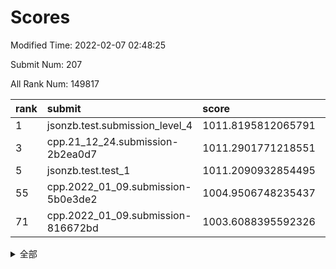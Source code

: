# Scores

Modified Time: 2022-02-07 02:48:25

Submit Num: 207

All Rank Num: 149817

| rank |               submit               |       score        |       sigma        | pk_num |
| :--- | :--------------------------------- | :----------------- | :----------------- | :----- |
| 1    | jsonzb.test.submission_level_4     | 1011.8195812065791 | 0.7846962261579329 | 2897   |
| 3    | cpp.21_12_24.submission-2b2ea0d7   | 1011.2901771218551 | 0.7429526340139835 | 2896   |
| 5    | jsonzb.test.test_1                 | 1011.2090932854495 | 0.7900361825478742 | 2899   |
| 55   | cpp.2022_01_09.submission-5b0e3de2 | 1004.9506748235437 | 0.7165197597169962 | 2896   |
| 71   | cpp.2022_01_09.submission-816672bd | 1003.6088395592326 | 0.7127626313278418 | 2892   |


<details>
<summary>全部</summary>

| rank |                 submit                 |       score        |       sigma        | pk_num |
| :--- | :------------------------------------- | :----------------- | :----------------- | :----- |
| 1    | jsonzb.test.submission_level_4         | 1011.8195812065791 | 0.7846962261579329 | 2897   |
| 2    | gobigger.level_3.submission_level_3_21 | 1011.5260959468792 | 0.7659839065721005 | 2897   |
| 3    | cpp.21_12_24.submission-2b2ea0d7       | 1011.2901771218551 | 0.7429526340139835 | 2896   |
| 4    | gobigger.level_3.submission_level_3_4  | 1011.2308814343025 | 0.7426154092397854 | 2890   |
| 5    | jsonzb.test.test_1                     | 1011.2090932854495 | 0.7900361825478742 | 2899   |
| 6    | gobigger.level_3.submission_level_3_6  | 1011.0765686534943 | 0.7695151887226679 | 2894   |
| 7    | gobigger.level_3.submission_level_3_30 | 1010.9875039575657 | 0.7973899419931577 | 2890   |
| 8    | gobigger.level_3.submission_level_3_9  | 1010.986103507021  | 0.7686386181098444 | 2895   |
| 9    | gobigger.level_3.submission_level_3_44 | 1010.6939668016889 | 0.7882692846672188 | 2895   |
| 10   | gobigger.level_3.submission_level_3_35 | 1010.6635652181981 | 0.768839684265442  | 2894   |
| 11   | gobigger.level_3.submission_level_3_33 | 1010.5989200641098 | 0.7707668668124777 | 2897   |
| 12   | gobigger.level_3.submission_level_3_22 | 1010.5890582538999 | 0.7769191009373011 | 2898   |
| 13   | gobigger.level_3.submission_level_3_37 | 1010.5654939498576 | 0.7656483583385969 | 2895   |
| 14   | gobigger.level_3.submission_level_3_5  | 1010.5375328026299 | 0.7635368133587884 | 2892   |
| 15   | gobigger.level_3.submission_level_3_48 | 1010.5212158284164 | 0.7492567718938032 | 2892   |
| 16   | gobigger.level_3.submission_level_3_39 | 1010.4398289336951 | 0.7643498660275798 | 2898   |
| 17   | gobigger.level_3.submission_level_3_23 | 1010.3804231615104 | 0.7867028299174526 | 2900   |
| 18   | gobigger.level_3.submission_level_3_13 | 1010.3417305702569 | 0.7446387426820773 | 2895   |
| 19   | gobigger.level_3.submission_level_3_19 | 1010.2458185181825 | 0.7592716655983277 | 2898   |
| 20   | gobigger.level_3.submission_level_3_25 | 1010.2277102545917 | 0.7745654809047353 | 2900   |
| 21   | gobigger.level_3.submission_level_3_17 | 1010.1272140818539 | 0.7447208864395076 | 2896   |
| 22   | gobigger.level_3.submission_level_3_8  | 1010.1064865570364 | 0.7658979110580574 | 2896   |
| 23   | gobigger.level_3.submission_level_3_32 | 1010.0747598543396 | 0.7646640395668517 | 2897   |
| 24   | gobigger.level_3.submission_level_3_42 | 1010.0571147289772 | 0.7605178166105422 | 2899   |
| 25   | gobigger.level_3.submission_level_3_45 | 1009.9884880473226 | 0.7356207371982286 | 2893   |
| 26   | gobigger.level_3.submission_level_3_7  | 1009.9491510828091 | 0.7595852070091746 | 2894   |
| 27   | gobigger.level_3.submission_level_3_36 | 1009.919171316779  | 0.7580937500041521 | 2900   |
| 28   | gobigger.level_3.submission_level_3_43 | 1009.8651249203181 | 0.7495739667640019 | 2897   |
| 29   | gobigger.level_3.submission_level_3_31 | 1009.8096975325867 | 0.7804287022528534 | 2897   |
| 30   | gobigger.level_3.submission_level_3_3  | 1009.807911346108  | 0.7573040660349789 | 2897   |
| 31   | gobigger.level_3.submission_level_3_46 | 1009.792640064807  | 0.7459947079786455 | 2902   |
| 32   | gobigger.level_3.submission_level_3_18 | 1009.7648363265749 | 0.7625568297014395 | 2899   |
| 33   | gobigger.level_3.submission_level_3_38 | 1009.7240481704322 | 0.7682383885798073 | 2891   |
| 34   | gobigger.level_3.submission_level_3_28 | 1009.7197737012142 | 0.7516997397512467 | 2893   |
| 35   | gobigger.level_3.submission_level_3_41 | 1009.7124659225503 | 0.7432702654985783 | 2899   |
| 36   | gobigger.level_3.submission_level_3_2  | 1009.705013764336  | 0.740186944582472  | 2898   |
| 37   | gobigger.level_3.submission_level_3_0  | 1009.5898260943073 | 0.7549582134176297 | 2897   |
| 38   | gobigger.level_3.submission_level_3_29 | 1009.5368314404519 | 0.7605114259183575 | 2891   |
| 39   | gobigger.level_3.submission_level_3_1  | 1009.4918877840199 | 0.7462339937392902 | 2895   |
| 40   | gobigger.level_3.submission_level_3_12 | 1009.4663342356288 | 0.7557906268313517 | 2891   |
| 41   | gobigger.level_3.submission_level_3_11 | 1009.423662768033  | 0.7505656691077626 | 2892   |
| 42   | gobigger.level_3.submission_level_3_40 | 1009.3971314854936 | 0.745672273879193  | 2898   |
| 43   | gobigger.level_3.submission_level_3_47 | 1009.377160907926  | 0.7434212198811737 | 2895   |
| 44   | gobigger.level_3.submission_level_3_16 | 1009.176009170645  | 0.7646641684435194 | 2900   |
| 45   | gobigger.level_3.submission_level_3_49 | 1009.0643070906518 | 0.7542097912661586 | 2898   |
| 46   | gobigger.level_3.submission_level_3_27 | 1009.0214480519822 | 0.7457121556651662 | 2897   |
| 47   | gobigger.level_3.submission_level_3_15 | 1008.9675568490868 | 0.7358696158314385 | 2891   |
| 48   | gobigger.level_3.submission_level_3_10 | 1008.7379743561914 | 0.7393740192740695 | 2897   |
| 49   | gobigger.level_3.submission_level_3_34 | 1008.5582253674723 | 0.7427010251547024 | 2900   |
| 50   | gobigger.level_3.submission_level_3_26 | 1008.5498777521318 | 0.7234907167927164 | 2892   |
| 51   | gobigger.level_3.submission_level_3_24 | 1008.5448789607149 | 0.7775996722138854 | 2898   |
| 52   | gobigger.level_3.submission_level_3_14 | 1008.5372960714803 | 0.7395581000509789 | 2892   |
| 53   | gobigger.level_3.submission_level_3_20 | 1007.8362900000353 | 0.7436244233353024 | 2894   |
| 54   | gobigger.level_1.submission_level_1_8  | 1004.957704917622  | 0.7132514071347991 | 2900   |
| 55   | cpp.2022_01_09.submission-5b0e3de2     | 1004.9506748235437 | 0.7165197597169962 | 2896   |
| 56   | gobigger.level_1.submission_level_1_42 | 1004.8956637207542 | 0.7306249103798006 | 2893   |
| 57   | gobigger.level_1.submission_level_1_23 | 1004.6281916916096 | 0.7153470945022774 | 2893   |
| 58   | gobigger.level_1.submission_level_1_32 | 1004.5074154346429 | 0.7097100698462497 | 2896   |
| 59   | gobigger.level_1.submission_level_1_21 | 1004.4452175423371 | 0.7247146751030815 | 2892   |
| 60   | gobigger.level_1.submission_level_1_39 | 1004.3659482379971 | 0.7247380637907171 | 2891   |
| 61   | gobigger.level_1.submission_level_1_41 | 1004.2534169071719 | 0.70338235338531   | 2895   |
| 62   | gobigger.level_1.submission_level_1_15 | 1004.1692745433502 | 0.7234202343649655 | 2898   |
| 63   | gobigger.level_1.submission_level_1_40 | 1004.1526851576776 | 0.702237014435576  | 2897   |
| 64   | gobigger.level_1.submission_level_1_12 | 1003.9375972745515 | 0.7044753697132493 | 2892   |
| 65   | gobigger.level_1.submission_level_1_49 | 1003.8618058597193 | 0.7031828811677229 | 2898   |
| 66   | gobigger.level_1.submission_level_1_27 | 1003.7597839871564 | 0.7239945306400172 | 2893   |
| 67   | gobigger.level_1.submission_level_1_47 | 1003.7568041123744 | 0.717464164779303  | 2894   |
| 68   | gobigger.level_1.submission_level_1_34 | 1003.6654474275269 | 0.7133457157098702 | 2892   |
| 69   | gobigger.level_1.submission_level_1_14 | 1003.6385249114916 | 0.7164345779523568 | 2895   |
| 70   | gobigger.level_1.submission_level_1_10 | 1003.6290421269738 | 0.7295663148078892 | 2892   |
| 71   | cpp.2022_01_09.submission-816672bd     | 1003.6088395592326 | 0.7127626313278418 | 2892   |
| 72   | gobigger.level_1.submission_level_1_25 | 1003.5491554994322 | 0.7177615517697473 | 2894   |
| 73   | gobigger.level_1.submission_level_1_20 | 1003.5246591672083 | 0.7213534542195129 | 2893   |
| 74   | gobigger.level_1.submission_level_1_33 | 1003.5167546608074 | 0.7164733329718038 | 2901   |
| 75   | gobigger.level_1.submission_level_1_29 | 1003.5075782398744 | 0.7158502936238103 | 2892   |
| 76   | gobigger.level_1.submission_level_1_35 | 1003.4836633133448 | 0.7089869028172434 | 2893   |
| 77   | gobigger.level_1.submission_level_1_17 | 1003.4673634692448 | 0.7169667649418419 | 2897   |
| 78   | gobigger.level_1.submission_level_1_48 | 1003.4464734300719 | 0.7142077778536677 | 2895   |
| 79   | gobigger.level_1.submission_level_1_30 | 1003.4196678447598 | 0.7128534216840844 | 2894   |
| 80   | gobigger.level_1.submission_level_1_1  | 1003.3903428421742 | 0.7165252760693185 | 2897   |
| 81   | gobigger.level_1.submission_level_1_24 | 1003.3314796821917 | 0.7144821882197373 | 2893   |
| 82   | gobigger.level_1.submission_level_1_31 | 1003.2380506156719 | 0.7149080081568747 | 2897   |
| 83   | gobigger.level_1.submission_level_1_2  | 1003.2322191610762 | 0.7099929554058179 | 2891   |
| 84   | gobigger.level_1.submission_level_1_13 | 1003.216899516199  | 0.7184060806702939 | 2894   |
| 85   | gobigger.level_1.submission_level_1_22 | 1003.1052399626896 | 0.7258542796395268 | 2896   |
| 86   | gobigger.level_1.submission_level_1_18 | 1003.098230733105  | 0.7160346214358158 | 2894   |
| 87   | gobigger.level_1.submission_level_1_46 | 1003.0883191469991 | 0.711513499487847  | 2898   |
| 88   | gobigger.level_1.submission_level_1_9  | 1003.0603438830485 | 0.7129405356138703 | 2894   |
| 89   | gobigger.level_1.submission_level_1_28 | 1003.0400078517655 | 0.7041930872708759 | 2892   |
| 90   | gobigger.level_1.submission_level_1_44 | 1003.0033419046291 | 0.7186064939848745 | 2894   |
| 91   | gobigger.level_1.submission_level_1_43 | 1002.9632967712292 | 0.7075540182725399 | 2895   |
| 92   | gobigger.level_1.submission_level_1_19 | 1002.9069371003521 | 0.7184801141291951 | 2892   |
| 93   | gobigger.level_1.submission_level_1_37 | 1002.8091640300605 | 0.7030643096985845 | 2892   |
| 94   | gobigger.level_1.submission_level_1_16 | 1002.8066349821871 | 0.7045769507184205 | 2897   |
| 95   | gobigger.level_1.submission_level_1_11 | 1002.7717891760285 | 0.7147062319503756 | 2896   |
| 96   | gobigger.level_1.submission_level_1_7  | 1002.605348717516  | 0.7097511185956367 | 2894   |
| 97   | gobigger.level_1.submission_level_1_6  | 1002.581266023167  | 0.714524669170758  | 2894   |
| 98   | gobigger.level_1.submission_level_1_3  | 1002.3099860579189 | 0.7105815643484349 | 2897   |
| 99   | gobigger.level_1.submission_level_1_38 | 1002.2297343705192 | 0.7061476834392467 | 2892   |
| 100  | gobigger.level_1.submission_level_1_0  | 1002.2250506242096 | 0.7193672214723358 | 2896   |
| 101  | gobigger.level_1.submission_level_1_36 | 1002.1835099147761 | 0.7112412547300353 | 2895   |
| 102  | gobigger.level_1.submission_level_1_45 | 1002.0623486610884 | 0.7124789317359587 | 2888   |
| 103  | gobigger.level_1.submission_level_1_26 | 1001.9452162055217 | 0.7140749736275779 | 2896   |
| 104  | gobigger.level_1.submission_level_1_4  | 1001.7736316916837 | 0.705566436429884  | 2894   |
| 105  | gobigger.level_1.submission_level_1_5  | 1000.8659058488087 | 0.7197891950058475 | 2886   |
| 106  | gobigger.random.submission_random_25   | 997.2367843707927  | 0.692850767108205  | 2897   |
| 107  | gobigger.random.submission_random_24   | 997.1556907190457  | 0.7057462083739086 | 2897   |
| 108  | gobigger.random.submission_random_44   | 997.1490866643613  | 0.7049592092179845 | 2897   |
| 109  | gobigger.random.submission_random_6    | 996.840054564159   | 0.7045374032751579 | 2897   |
| 110  | gobigger.random.submission_random_18   | 996.7852580565166  | 0.7142078502671675 | 2896   |
| 111  | gobigger.random.submission_random_32   | 996.7626696178096  | 0.7141343023869023 | 2895   |
| 112  | gobigger.random.submission_random_38   | 996.599116471662   | 0.7170240596986183 | 2897   |
| 113  | gobigger.random.submission_random_41   | 996.5356767552469  | 0.7072824249244399 | 2894   |
| 114  | gobigger.random.submission_random_48   | 996.5103824969837  | 0.7129073584591178 | 2894   |
| 115  | gobigger.random.submission_random_39   | 996.4787158528576  | 0.7159448141404432 | 2894   |
| 116  | gobigger.random.submission_random_16   | 996.4760810263673  | 0.7138246576488113 | 2891   |
| 117  | gobigger.random.submission_random_20   | 996.4404157075735  | 0.7124883001762621 | 2893   |
| 118  | gobigger.random.submission_random_40   | 996.4136925940961  | 0.7117627227877396 | 2896   |
| 119  | gobigger.random.submission_random_36   | 996.3711029496613  | 0.7110603758254573 | 2898   |
| 120  | gobigger.random.submission_random_47   | 996.3340968393007  | 0.7107781150695389 | 2900   |
| 121  | gobigger.random.submission_random_1    | 996.3319433406717  | 0.6969138775188246 | 2894   |
| 122  | gobigger.random.submission_random_8    | 996.2185174386434  | 0.6947996363659278 | 2896   |
| 123  | gobigger.random.submission_random_23   | 996.2015217034831  | 0.7232635179512085 | 2896   |
| 124  | gobigger.random.submission_random_9    | 996.1486083924415  | 0.7182549880590033 | 2893   |
| 125  | gobigger.random.submission_random_30   | 996.1100378818231  | 0.7205003191078044 | 2899   |
| 126  | gobigger.random.submission_random_14   | 996.0455846089568  | 0.7121772542850321 | 2890   |
| 127  | gobigger.random.submission_random_11   | 996.008317734128   | 0.7203473970944606 | 2894   |
| 128  | gobigger.random.submission_random_27   | 995.9409195051028  | 0.7019660082248047 | 2897   |
| 129  | gobigger.random.submission_random_22   | 995.9258206614787  | 0.7154965838767472 | 2896   |
| 130  | gobigger.random.submission_random_13   | 995.9232842766603  | 0.7247750033376179 | 2896   |
| 131  | gobigger.random.submission_random_17   | 995.864236038624   | 0.7115858555610091 | 2889   |
| 132  | gobigger.random.submission_random_29   | 995.8237745475323  | 0.7097945412707631 | 2898   |
| 133  | gobigger.random.submission_random_49   | 995.7907696398686  | 0.7119972108348432 | 2902   |
| 134  | gobigger.random.submission_random_43   | 995.7900940929591  | 0.7115569169171635 | 2894   |
| 135  | gobigger.random.submission_random_46   | 995.7297862020407  | 0.7148762304456711 | 2893   |
| 136  | gobigger.random.submission_random_12   | 995.6883087030142  | 0.7382095342344102 | 2900   |
| 137  | gobigger.random.submission_random_31   | 995.6868134101978  | 0.71820575090908   | 2897   |
| 138  | gobigger.random.submission_random_19   | 995.6421301966021  | 0.7055824987164252 | 2896   |
| 139  | gobigger.random.submission_random_33   | 995.5862463548821  | 0.7322924302203057 | 2897   |
| 140  | gobigger.random.submission_random_45   | 995.5493634303374  | 0.7117296350160097 | 2889   |
| 141  | gobigger.random.submission_random_37   | 995.5253253235026  | 0.7153018197063402 | 2895   |
| 142  | gobigger.random.submission_random_28   | 995.522379693303   | 0.7254562016459554 | 2891   |
| 143  | gobigger.random.submission_random_10   | 995.4571805024146  | 0.7234765995766165 | 2898   |
| 144  | gobigger.random.submission_random_21   | 995.4543785471552  | 0.7199635545407598 | 2891   |
| 145  | gobigger.random.submission_random_4    | 995.4424111036915  | 0.7119593797238376 | 2891   |
| 146  | gobigger.random.submission_random_42   | 995.4274263224355  | 0.700306631085574  | 2894   |
| 147  | gobigger.random.submission_random_7    | 995.3823746689624  | 0.7144720880356744 | 2897   |
| 148  | gobigger.random.submission_random_35   | 995.2935684887092  | 0.7044231409282553 | 2891   |
| 149  | gobigger.random.submission_random_26   | 995.2642641548165  | 0.7119475568956372 | 2892   |
| 150  | gobigger.random.submission_random_2    | 995.2440717973057  | 0.712332174938306  | 2899   |
| 151  | gobigger.random.submission_random_3    | 995.2088415937337  | 0.7084630194549801 | 2896   |
| 152  | gobigger.random.submission_random_0    | 995.2033414731272  | 0.7022977959510511 | 2894   |
| 153  | gobigger.random.submission_random_5    | 995.0546868144921  | 0.713037717553957  | 2895   |
| 154  | gobigger.random.submission_random_34   | 994.9295381139669  | 0.7206042748897891 | 2897   |
| 155  | gobigger.level_2.submission_level_2_37 | 994.6555858536317  | 0.7335068908915741 | 2900   |
| 156  | gobigger.level_2.submission_level_2_49 | 994.641839297576   | 0.7351580892754027 | 2895   |
| 157  | gobigger.random.submission_random_15   | 994.4942479311375  | 0.7230937529729489 | 2893   |
| 158  | gobigger.level_2.submission_level_2_41 | 994.4707433657868  | 0.7278411864862624 | 2893   |
| 159  | gobigger.level_2.submission_level_2_21 | 994.3729779548104  | 0.7300378582757993 | 2898   |
| 160  | gobigger.level_2.submission_level_2_19 | 993.7220377191486  | 0.7467371693001503 | 2894   |
| 161  | gobigger.level_2.submission_level_2_1  | 993.3313848189938  | 0.738911644939741  | 2899   |
| 162  | gobigger.level_2.submission_level_2_9  | 993.2940847243528  | 0.7327066467487418 | 2889   |
| 163  | gobigger.level_2.submission_level_2_39 | 993.1639876875912  | 0.7534756402996372 | 2893   |
| 164  | gobigger.level_2.submission_level_2_38 | 993.1490591918338  | 0.740795317096719  | 2894   |
| 165  | gobigger.level_2.submission_level_2_4  | 992.975566161901   | 0.7398909787462481 | 2895   |
| 166  | gobigger.level_2.submission_level_2_42 | 992.9359331792618  | 0.7428662913390364 | 2896   |
| 167  | gobigger.level_2.submission_level_2_47 | 992.8179729649802  | 0.7296752190599828 | 2894   |
| 168  | gobigger.level_2.submission_level_2_23 | 992.7294605219685  | 0.7331785447121497 | 2894   |
| 169  | gobigger.level_2.submission_level_2_0  | 992.6118333048979  | 0.7304848541392486 | 2893   |
| 170  | gobigger.level_2.submission_level_2_16 | 992.58245736614    | 0.7500130695623602 | 2891   |
| 171  | gobigger.level_2.submission_level_2_44 | 992.5822238327505  | 0.7365870259353664 | 2895   |
| 172  | gobigger.level_2.submission_level_2_25 | 992.5653825249481  | 0.7275802064983238 | 2894   |
| 173  | gobigger.level_2.submission_level_2_6  | 992.407974388849   | 0.7338570593939093 | 2893   |
| 174  | gobigger.level_2.submission_level_2_40 | 992.3945141004233  | 0.7424947031739143 | 2899   |
| 175  | gobigger.level_2.submission_level_2_14 | 992.2950798602458  | 0.7395891262899805 | 2898   |
| 176  | gobigger.level_2.submission_level_2_33 | 992.2557416480906  | 0.7504858810675442 | 2893   |
| 177  | gobigger.level_2.submission_level_2_12 | 992.2205395302298  | 0.7431581087266509 | 2897   |
| 178  | gobigger.level_2.submission_level_2_18 | 992.1861051174028  | 0.7578590549944504 | 2893   |
| 179  | gobigger.level_2.submission_level_2_34 | 992.1510207600446  | 0.7475499323098371 | 2898   |
| 180  | gobigger.level_2.submission_level_2_36 | 992.0266192720363  | 0.7442822385640925 | 2890   |
| 181  | gobigger.level_2.submission_level_2_48 | 992.0213753025441  | 0.7393767660900338 | 2895   |
| 182  | gobigger.level_2.submission_level_2_31 | 991.9085394106547  | 0.7478567228993191 | 2891   |
| 183  | gobigger.level_2.submission_level_2_7  | 991.9060879778202  | 0.7445533537469206 | 2899   |
| 184  | gobigger.level_2.submission_level_2_29 | 991.8967317095598  | 0.7390484972147329 | 2897   |
| 185  | gobigger.level_2.submission_level_2_13 | 991.844116346824   | 0.7327601282554994 | 2894   |
| 186  | gobigger.level_2.submission_level_2_11 | 991.7913375359859  | 0.7435073840674331 | 2893   |
| 187  | gobigger.level_2.submission_level_2_10 | 991.709308297998   | 0.7659198841156312 | 2894   |
| 188  | gobigger.level_2.submission_level_2_8  | 991.549173481744   | 0.7718345748735688 | 2893   |
| 189  | gobigger.level_2.submission_level_2_24 | 991.5101858482565  | 0.7550534475643733 | 2891   |
| 190  | gobigger.level_2.submission_level_2_3  | 991.4894765439425  | 0.7688751703141797 | 2897   |
| 191  | gobigger.level_2.submission_level_2_27 | 991.415609792194   | 0.7403692671396906 | 2896   |
| 192  | gobigger.level_2.submission_level_2_5  | 991.3448558971273  | 0.7530812838923208 | 2891   |
| 193  | gobigger.level_2.submission_level_2_17 | 991.3425822231148  | 0.7670430210592719 | 2896   |
| 194  | gobigger.level_2.submission_level_2_45 | 991.2885818284326  | 0.746975795512201  | 2893   |
| 195  | gobigger.level_2.submission_level_2_20 | 991.1846568039202  | 0.7434798379435266 | 2895   |
| 196  | gobigger.level_2.submission_level_2_2  | 991.1764416041111  | 0.7464880498628876 | 2901   |
| 197  | gobigger.level_2.submission_level_2_22 | 991.150651086745   | 0.7659397097761848 | 2899   |
| 198  | gobigger.level_2.submission_level_2_15 | 991.0785977116207  | 0.7470102046678461 | 2897   |
| 199  | gobigger.level_2.submission_level_2_26 | 990.9611524772026  | 0.7588665859129831 | 2895   |
| 200  | gobigger.level_2.submission_level_2_28 | 990.9497951894865  | 0.7469618231426598 | 2893   |
| 201  | gobigger.level_2.submission_level_2_32 | 990.894070863629   | 0.7577763912476607 | 2896   |
| 202  | gobigger.level_2.submission_level_2_43 | 990.8102402317377  | 0.7582205211901254 | 2897   |
| 203  | gobigger.level_2.submission_level_2_30 | 990.8056010806472  | 0.7657432123205916 | 2894   |
| 204  | gobigger.level_2.submission_level_2_35 | 990.7939092390768  | 0.7683256111230019 | 2899   |
| 205  | gobigger.level_2.submission_level_2_46 | 990.7401925742774  | 0.7567083980295376 | 2891   |
| 206  | gobigger.none.submission_none_0        | 977.7461031363491  | 1.4438078407447499 | 2893   |
| 207  | gobigger.none.submission_none_1        | 974.278468090938   | 1.6761073606687942 | 2897   |

</details>